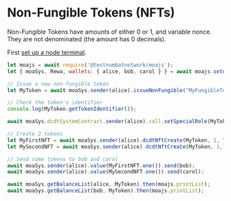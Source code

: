 # Non-Fungible Tokens (NFTs)

Non-Fungible Tokens have amounts of either 0 or 1, and variable nonce. They are not denominated (the amount has 0 decimals).

First [set up a node terminal](../../../../tutorial/src/interaction/interaction-basic.md).

```javascript
let moajs = await require('@testnumbatnetwork/moajs');
let { moaSys, Rewa, wallets: { alice, bob, carol } } = await moajs.setupInteractive("local-testnet");

// Issue a new non-fungible token
let MyToken = await moaSys.sender(alice).issueNonFungible("MyFungibleToken", "MYTOKEN");

// Check the token's identifier
console.log(MyToken.getTokenIdentifier());

await moaSys.dcdtSystemContract.sender(alice).call.setSpecialRole(MyToken, alice, "DCDTRoleNFTCreate");

// Create 2 tokens
let MyFirstNFT = await moaSys.sender(alice).dcdtNftCreate(MyToken, 1, "MyFirstNFT", 0, "", "", "https://example.com");
let MySecondNFT = await moaSys.sender(alice).dcdtNftCreate(MyToken, 1, "MySecondNFT", 0, "", "", "https://example.com");

// Send some tokens to bob and carol
await moaSys.sender(alice).value(MyFirstNFT.one()).send(bob);
await moaSys.sender(alice).value(MySecondNFT.one()).send(carol);

await moaSys.getBalanceList(alice, MyToken).then(moajs.printList);
await moaSys.getBalanceList(bob, MyToken).then(moajs.printList);
```
